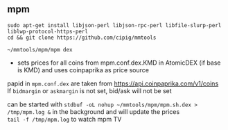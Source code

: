 ## mpm

```
sudo apt-get install libjson-perl libjson-rpc-perl libfile-slurp-perl liblwp-protocol-https-perl
cd && git clone https://github.com/cipig/mmtools
```

`~/mmtools/mpm/mpm dex`  
- sets prices for all coins from mpm.conf.dex.KMD in AtomicDEX (if base is KMD) and uses coinpaprika as price source  

papid in `mpm.conf.dex` are taken from https://api.coinpaprika.com/v1/coins  
If `bidmargin` or `askmargin` is not set, bid/ask will not be set  

can be started with `stdbuf -oL nohup ~/mmtools/mpm/mpm.sh.dex > /tmp/mpm.log &` in the background and will update the prices  
`tail -f /tmp/mpm.log` to watch mpm TV  
